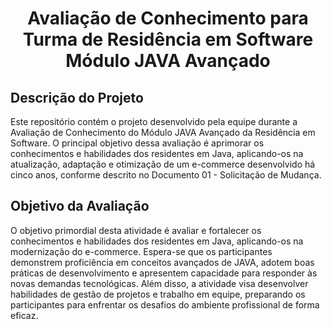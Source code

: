 <h1 align="center">Avaliação de Conhecimento para Turma de
 Residência em Software Módulo JAVA Avançado</h1>

 ## Descrição do Projeto

Este repositório contém o projeto desenvolvido pela equipe durante a Avaliação de Conhecimento do Módulo JAVA Avançado da Residência em Software. O principal objetivo dessa avaliação é aprimorar os conhecimentos e habilidades dos residentes em Java, aplicando-os na atualização, adaptação e otimização de um e-commerce desenvolvido há cinco anos, conforme descrito no Documento 01 - Solicitação de Mudança.

## Objetivo da Avaliação

O objetivo primordial desta atividade é avaliar e fortalecer os conhecimentos e habilidades dos residentes em Java, aplicando-os na modernização do e-commerce. Espera-se que os participantes demonstrem proficiência em conceitos avançados de JAVA, adotem boas práticas de desenvolvimento e apresentem capacidade para responder às novas demandas tecnológicas. Além disso, a atividade visa desenvolver habilidades de gestão de projetos e trabalho em equipe, preparando os participantes para enfrentar os desafios do ambiente profissional de forma eficaz.
